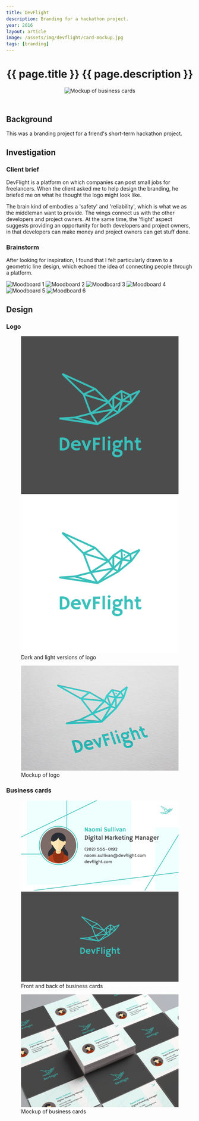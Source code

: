```yaml
---
title: DevFlight
description: Branding for a hackathon project.
year: 2016
layout: article
image: /assets/img/devflight/card-mockup.jpg
tags: [branding]
---
```


<header class="intro">
    <h1 class="title">{{ page.title }}
        <span class="subtitle">{{ page.description }}</span>
    </h1>
    <figure>
        <img src="{{ page.image }}" alt="Mockup of business cards">
    </figure>
</header>

## Background

This was a branding project for a friend's short-term hackathon project.

## Investigation

### Client brief

DevFlight is a platform on which companies can post small jobs for freelancers. When the client asked me to help design the branding, he briefed me on what he thought the logo might look like.

The brain kind of embodies a 'safety' and 'reliability', which is what we as the middleman want to provide. The wings connect us with the other developers and project owners. At the same time, the 'flight' aspect suggests providing an opportunity for both developers and project owners, in that developers can make money and project owners can get stuff done.

### Brainstorm

After looking for inspiration, I found that I felt particularly drawn to a geometric line design, which echoed the idea of connecting people through a platform.

<div class="moodboard">
    <img src="https://cdn.dribbble.com/users/1166748/screenshots/2752181/sparrow.jpg" alt="Moodboard 1">
    <img src="https://cdn.dribbble.com/users/274026/screenshots/2090213/111.png" alt="Moodboard 2">
    <img src="https://scontent-hkg3-1.cdninstagram.com/t51.2885-15/e15/11337199_634938899970308_1563053250_n.jpg" alt="Moodboard 3">
    <img src="https://scontent-hkg3-1.cdninstagram.com/t51.2885-15/s640x640/sh0.08/e35/10431984_856868447683108_449189966_n.jpg" alt="Moodboard 4">
    <img src="https://img0.etsystatic.com/073/0/10962041/il_570xN.821666392_esrq.jpg" alt="Moodboard 5">
    <img src="http://www.dubuddha.org/wp-content/uploads/2015/07/Geometry-Swallow-Tattoo-on-Ribs-by-Rob-Green.jpg" alt="Moodboard 6">
</div>

## Design

### Logo

<figure>
    <div class="two">
        <img src="/assets/img/devflight/logo-dark.png" alt="Dark logo">
        <img src="/assets/img/devflight/logo-light.png" alt="Light logo">
    </div>
    <figcaption>Dark and light versions of logo</figcaption>
</figure>
<figure>
    <img src="/assets/img/devflight/logo-mockup.jpg" alt="Mockup of logo">
    <figcaption>Mockup of logo</figcaption>
</figure>

### Business cards

<figure>
    <div class="two">
        <img src="/assets/img/devflight/card-front.png" alt="Front of card">
        <img src="/assets/img/devflight/card-back.png" alt="Back of card">
    </div>
    <figcaption>Front and back of business cards</figcaption>
</figure>
<figure>
    <img src="/assets/img/devflight/card-mockup.jpg" alt="Mockup of business cards">
    <figcaption>Mockup of business cards</figcaption>
</figure>